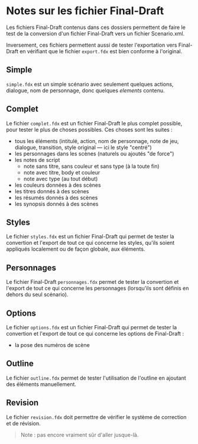 # Notes sur les fichier Final-Draft

Les fichiers Final-Draft contenus dans ces dossiers permettent de faire le test de la conversion d'un fichier Final-Draft vers un fichier Scenario.xml.

Inversement, ces fichiers permettent aussi de tester l'exportation vers Final-Draft en vérifiant que le fichier `export.fdx` est bien conforme à l'original.

## Simple

`simple.fdx` est un simple scénario avec seulement quelques actions, dialogue, nom de personnage, donc quelques *elements* contenu.

## Complet

Le fichier `complet.fdx` est un fichier Final-Draft le plus complet possible, pour tester le plus de choses possibles. Ces choses sont les suites :

* tous les éléments (intitulé, action, nom de personnage, note de jeu, dialogue, transition, style original — ici le style "centré")
* les personnages dans les scènes (naturels ou ajoutés "de force")
* les notes de script
  - note sans titre, sans couleur et sans type (à la toute fin)
  - note avec titre, body et couleur
  - note avec type (au tout début)
* les couleurs données à des scènes
* les titres donnés à des scènes
* les résumés donnés à des scènes
* les synopsis donnés à des scènes

## Styles

Le fichier `styles.fdx` est un fichier Final-Draft qui permet de tester la convertion et l'export de tout ce qui concerne les styles, qu'ils soient appliqués localement ou de façon globale, aux éléments.

## Personnages

Le fichier Final-Draft `personnages.fdx` permet de tester la convertion et l'export de tout ce qui concerne les personnages (lorsqu'ils sont définis en dehors du seul scénario).

## Options

Le fichier `options.fdx` est un fichier Final-Draft qui permet de tester la convertion et l'export de tout ce qui concerne les options de Final-Draft :

* la pose des numéros de scène

## Outline

Le fichier `outline.fdx` permet de tester l'utilisation de l'outline en ajoutant des éléments manuellement.

## Revision

Le fichier `revision.fdx` doit permettre de vérifier le système de correction et de révision. 

> Note : pas encore vraiment sûr d'aller jusque-là.
